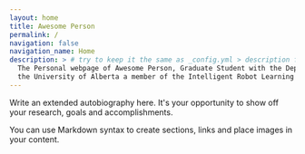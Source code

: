```yaml
---
layout: home
title: Awesome Person
permalink: /
navigation: false
navigation_name: Home
description: > # try to keep it the same as _config.yml > description field, which is used as a fallback for pages without description or excerpt.
  The Personal webpage of Awesome Person, Graduate Student with the Department of Computing Science at
  the University of Alberta a member of the Intelligent Robot Learning Laboratory.
---
```


Write an extended autobiography here. It's your opportunity to show off your research, goals and accomplishments.

You can use Markdown syntax to create sections, links and place images in your content.   


